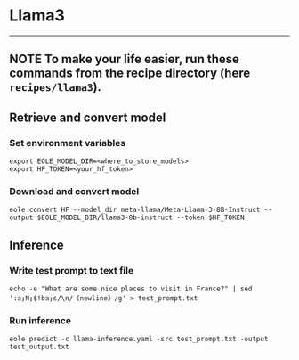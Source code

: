 # Llama3

---
**NOTE**
To make your life easier, run these commands from the recipe directory (here `recipes/llama3`).
---

## Retrieve and convert model

### Set environment variables

```
export EOLE_MODEL_DIR=<where_to_store_models>
export HF_TOKEN=<your_hf_token>
```

### Download and convert model

```
eole convert HF --model_dir meta-llama/Meta-Llama-3-8B-Instruct --output $EOLE_MODEL_DIR/llama3-8b-instruct --token $HF_TOKEN
```


## Inference

### Write test prompt to text file

```
echo -e "What are some nice places to visit in France?" | sed ':a;N;$!ba;s/\n/｟newline｠/g' > test_prompt.txt
```

### Run inference

```
eole predict -c llama-inference.yaml -src test_prompt.txt -output test_output.txt
```